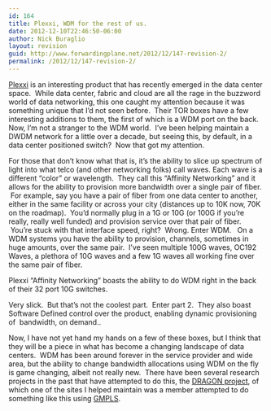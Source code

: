 ```yaml
---
id: 164
title: Plexxi, WDM for the rest of us.
date: 2012-12-10T22:46:50-06:00
author: Nick Buraglio
layout: revision
guid: http://www.forwardingplane.net/2012/12/147-revision-2/
permalink: /2012/12/147-revision-2/
---
```

[Plexxi](http://www.plexxi.com) is an interesting product that has recently emerged in the data center space.  While data center, fabric and cloud are all the rage in the buzzword world of data networking, this one caught my attention because it was something unique that I&#8217;d not seen before.  Their TOR boxes have a few interesting additions to them, the first of which is a WDM port on the back. Now, I&#8217;m not a stranger to the WDM world.  I&#8217;ve been helping maintain a DWDM network for a little over a decade, but seeing this, by default, in a data center positioned switch?  Now that got my attention.

For those that don&#8217;t know what that is, it&#8217;s the ability to slice up spectrum of light into what telco (and other networking folks) call waves. Each wave is a different &#8220;color&#8221; or wavelength.  They call this &#8220;Affinity Networking&#8221; and it allows for the ability to provision more bandwidth over a single pair of fiber.  For example, say you have a pair of fiber from one data center to another, either in the same facility or across your city (distances up to 10K now, 70K on the roadmap).  You&#8217;d normally plug in a 1G or 10G (or 100G if you&#8217;re really, really well funded) and provision service over that pair of fiber.  You&#8217;re stuck with that interface speed, right?  Wrong. Enter WDM.   On a WDM systems you have the ability to provision, channels, sometimes in huge amounts, over the same pair.  I&#8217;ve seen multiple 100G waves, OC192 Waves, a plethora of 10G waves and a few 1G waves all working fine over the same pair of fiber.

Plexxi &#8220;Affinity Networking&#8221; boasts the ability to do WDM right in the back of their 32 port 10G switches.

Very slick.  But that&#8217;s not the coolest part.  Enter part 2.  They also boast Software Defined control over the product, enabling dynamic provisioning of  bandwidth, on demand..

Now, I have not yet hand my hands on a few of these boxes, but I think that they will be a piece in what has become a changing landscape of data centers.  WDM has been around forever in the service provider and wide area, but the ability to change bandwidth allocations using WDM on the fly is game changing, albeit not really new.  There have been several research projects in the past that have attempted to do this, the [DRAGON project](http://dragon.maxgigapop.net/twiki/bin/view/DRAGON/WebHome), of which one of the sites I helped maintain was a member attempted to do something like this using [GMPLS](http://en.wikipedia.org/wiki/Generalized_Multi-Protocol_Label_Switching).

###